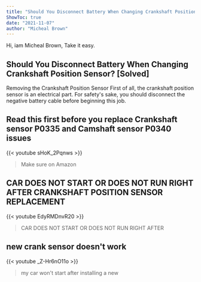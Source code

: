 ```yaml
---
title: "Should You Disconnect Battery When Changing Crankshaft Position Sensor? [Solved]"
ShowToc: true 
date: "2021-11-07"
author: "Micheal Brown" 
---
```


Hi, iam Micheal Brown, Take it easy.
## Should You Disconnect Battery When Changing Crankshaft Position Sensor? [Solved]
Removing the Crankshaft Position Sensor First of all, the crankshaft position sensor is an electrical part. For safety's sake, you should disconnect the negative battery cable before beginning this job.

## Read this first before you replace Crankshaft sensor P0335 and Camshaft sensor P0340 issues
{{< youtube sHoK_2Pqnws >}}
>Make sure on Amazon 

## CAR DOES NOT START OR DOES NOT RUN RIGHT AFTER CRANKSHAFT POSITION SENSOR REPLACEMENT
{{< youtube EdyRMDnvR20 >}}
>CAR DOES NOT START OR DOES NOT RUN RIGHT AFTER 

## new crank sensor doesn't work
{{< youtube _Z-Hr6nO11o >}}
>my car won't start after installing a new 

